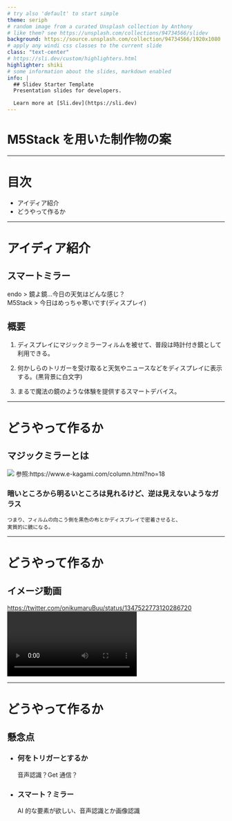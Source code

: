 ```yaml
---
# try also 'default' to start simple
theme: seriph
# random image from a curated Unsplash collection by Anthony
# like them? see https://unsplash.com/collections/94734566/slidev
background: https://source.unsplash.com/collection/94734566/1920x1080
# apply any windi css classes to the current slide
class: "text-center"
# https://sli.dev/custom/highlighters.html
highlighter: shiki
# some information about the slides, markdown enabled
info: |
  ## Slidev Starter Template
  Presentation slides for developers.

  Learn more at [Sli.dev](https://sli.dev)
---
```


# M5Stack を用いた制作物の案

---

# 目次

<!-- - M5Stack でできること -->

- アイディア紹介
- どうやって作るか

---

<!-- # M5Stack でできること

公式サイトのドキュメントによると
https://docs.m5stack.com/en/core/core2

<div class="grid grid-cols-[50%,50%]">
<div>

- ESP32 → Wi-Fi モジュールあり
- 16M フラッシュ、8M PSRAM
- スピーカー
- 電源インジケーターランプ
- 振動モーター
- RTC
- I2S アンプ

</div>
<div>

- 静電容量式タッチスクリーン
- 電源ボタン、リセット ボタン
- TF カードスロット (最大サイズ 16G)
- リチウム電池
- 加速度センサー
- マイク
- M-Bus ソケット & ピン

</div>
</div>

<span v-click class="text-blue-400 text-4xl flex justify-end mt-30">性能が期待できないスマホ...</span>
-->

# アイディア紹介

## スマートミラー

<p v-click class="flex justify-end">
endo > 鏡よ鏡...今日の天気はどんな感じ？<br>
M5Stack > 今日はめっちゃ寒いです(ディスプレイ) 
</p>

<p v-click>

## 概要

1. ディスプレイにマジックミラーフィルムを被せて、普段は時計付き鏡として利用できる。

1. 何かしらの<span class="text-pink-400">トリガー</span>を<span class="text-blue-400">受け取る</span>と天気やニュースなどをディスプレイに表示する。(黒背景に白文字)

1. まるで魔法の鏡のような体験を提供するスマートデバイス。

</p>

---

# どうやって作るか

## マジックミラーとは

<div v-click class="grid grid-cols-[50%,50%] gap-4">
  <div>
    <img class="w-full" src="https://www-e-kagami-com-w.imgix.net/images/column/18/8480d71d-157c-46e2-be64-5f9f69c2380b-1594799585691.jpg?auto=format&fit=max&w=1200&v=1671498832"/>
    参照:https://www.e-kagami.com/column.html?no=18
  </div>

  <div>

### 暗いところから明るいところは見れるけど、逆は見えないようなガラス

    つまり、フィルムの向こう側を黒色の布とかディスプレイで密着させると、
    実質的に鏡になる。

  </div>
</div>

---

# どうやって作るか

## イメージ動画

https://twitter.com/onikumaruBuu/status/1347522773120286720
<video controls>
<Tweet class="h-[50%]" id="1347522773120286720" />
</video>

---

# どうやって作るか

## 懸念点

- ### 何をトリガーとするか
  音声認識？Get 通信？
- ### スマート？ミラー
  AI 的な要素が欲しい、音声認識とか画像認識
